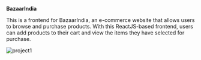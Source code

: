 **BazaarIndia**


This is a frontend for BazaarIndia, an e-commerce website that allows users to browse and purchase products. With this ReactJS-based frontend, users can add products to their cart and view the items they have selected for purchase.

![project1](https://user-images.githubusercontent.com/126357160/232266189-97dc1c44-5ea9-4397-9753-f1707f950df1.png)

